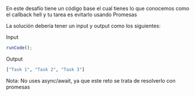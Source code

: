 En este desafío tiene un código base el cual tienes lo que conocemos como el callback hell y tu tarea es evitarlo usando Promesas


La solución debería tener un input y output como los siguientes:

Input

```js
runCode();
```

Output

```sh
["Task 1", "Task 2", "Task 3"]
```

Nota: No uses async/await, ya que este reto se trata de resolverlo con promesas
